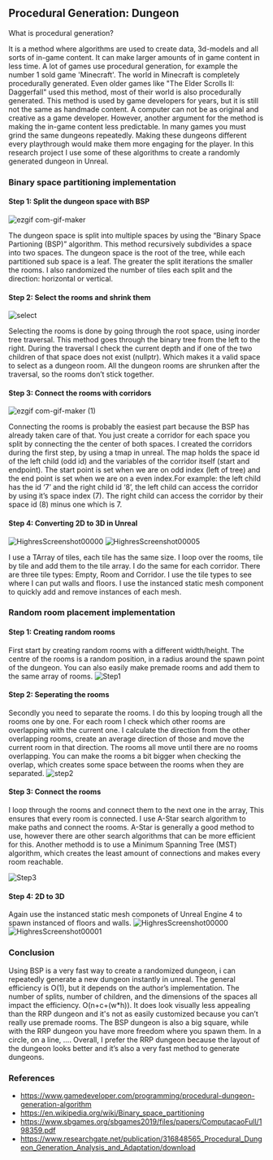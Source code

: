 Procedural Generation: Dungeon
---

What is procedural generation?

It is a method where algorithms are used to create data, 3d-models and all sorts of in-game content. It can make larger amounts of in game content in less time. A lot of games use procedural generation, for example the number 1 sold game 'Minecraft'. The world in Minecraft is completely procedurally generated. Even older games like "The Elder Scrolls II: Daggerfall" used this method, most of their world is also procedurally generated. This method is used by game developers for years, but it is still not the same as handmade content. A computer can not be as original and creative as a game developer. However, another argument for the method is making the in-game content less predictable. In many games you must grind the same dungeons repeatedly. Making these dungeons different every playthrough would make them more engaging for the player. In this research project I use some of these algorithms to create a randomly generated dungeon in Unreal.

### Binary space partitioning implementation
#### Step 1: Split the dungeon space with BSP
![ezgif com-gif-maker](https://user-images.githubusercontent.com/97401433/151252010-65f60948-2d18-4dfc-92de-b362efa7a31d.gif)

The dungeon space is split into multiple spaces by using the “Binary Space Partioning (BSP)” algorithm. This method recursively subdivides a space into two spaces. The dungeon space is the root of the tree, while each partitioned sub space is a leaf. The greater the split iterations the smaller the rooms. I also randomized the number of tiles each split and the direction: horizontal or vertical.

#### Step 2: Select the rooms and shrink them
![select](https://user-images.githubusercontent.com/97401433/151255303-27776002-146f-49a6-9103-476b64c73539.png)

Selecting the rooms is done by going through the root space, using inorder tree traversal. This method goes through the binary tree from the left to the right. During the traversal I check the current depth and if one of the two children of that space does not exist (nullptr). Which makes it a valid space to select as a dungeon room. All the dungeon rooms are shrunken after the traversal, so the rooms don’t stick together.

#### Step 3: Connect the rooms with corridors
![ezgif com-gif-maker (1)](https://user-images.githubusercontent.com/97401433/151260902-8102cfa1-7675-4bf3-81fc-02e4e3b83146.gif)

Connecting the rooms is probably the easiest part because the BSP has already taken care of that. You just create a corridor for each space you split by connecting the the center of both spaces. I created the corridors during the first step, by using a tmap in unreal. The map holds the space id of the left child (odd id) and the variables of the corridor itself (start and endpoint).  The start point is set when we are on odd index (left of tree) and the end point is set when we are on a even index.For example: the left child has the id ‘7’ and the right child id ‘8’, the left child can access the corridor by using it’s space index (7). The right child can access the corridor by their space id (8) minus one which is 7.

#### Step 4: Converting 2D to 3D in Unreal
![HighresScreenshot00000](https://user-images.githubusercontent.com/97401433/151262411-ebcd3d3a-736b-482d-aaa0-039d1fe2cb23.png)
![HighresScreenshot00005](https://user-images.githubusercontent.com/97401433/195446081-c99ab73c-15c1-410c-95e1-feea996b242f.png)

I use a TArray of tiles, each tile has the same size. I loop over the rooms, tile by tile and add them to the tile array. I do the same for each corridor. There are three tile types: Empty, Room and Corridor. I use the tile types to see where I can put walls and floors. I use the instanced static mesh component to quickly add and remove instances of each mesh.

### Random room placement implementation
#### Step 1: Creating random rooms
First start by creating random rooms with a different width/height. The centre of the rooms is a random position, in a radius around the spawn point of the dungeon. You can also easily make premade rooms and add them to the same array of rooms.
![Step1](https://user-images.githubusercontent.com/97401433/195439181-ef04eb99-a5ee-440f-8ca8-594811e90418.png)

#### Step 2: Seperating the rooms
Secondly you need to separate the rooms. I do this by looping trough all the rooms one by one. For each room I check which other rooms are overlapping with the current one. I calculate the direction from the other overlapping rooms, create an average direction of those and move the current room in that direction. The rooms all move until there are no rooms overlapping. You can make the rooms a bit bigger when checking the overlap, which creates some space between the rooms when they are separated.
![step2](https://user-images.githubusercontent.com/97401433/195441677-cfb0a9a9-a852-491a-9561-0adaa06faef5.gif)

#### Step 3: Connect the rooms
I loop through the rooms and connect them to the next one in the array, This ensures that every room is connected. I use A-Star search algorithm to make paths and connect the rooms. A-Star is generally a good method to use, however there are other search algorithms that can be more efficient for this. Another methodd is to use a Minimum Spanning Tree (MST) algorithm, which creates the least amount of connections and makes every room reachable.

![Step3](https://user-images.githubusercontent.com/97401433/195444798-ae836b2e-8761-46ce-aa37-2a472ec10bbc.gif)

#### Step 4: 2D to 3D
Again use the instanced static mesh componets of Unreal Engine 4 to spawn instanced of floors and walls.
![HighresScreenshot00000](https://user-images.githubusercontent.com/97401433/195446004-b8faaffc-0a65-431c-9b34-7e7b4a2c0937.png)
![HighresScreenshot00001](https://user-images.githubusercontent.com/97401433/195446150-b7cf383f-d00a-4247-84f8-4958b54ba205.png)

### Conclusion
Using BSP is a very fast way to create a randomized dungeon, i can repeatedly generate a new dungeon instantly in unreal. The general efficiency is O(1), but it depends on the author’s implementation. The number of splits, number of children, and the dimensions of the spaces all impact the efficiency. O(n+c+(w*h)). It does look visually less appealing than the RRP dungeon and it's not as easily customized because you can’t really use premade rooms. The BSP dungeon is also a big square, while with the RRP dungeon you have more freedom where you spawn them. In a circle, on a line, .... Overall, I prefer the RRP dungeon because the layout of the dungeon looks better and it’s also a very fast method to generate dungeons.

### References
-	https://www.gamedeveloper.com/programming/procedural-dungeon-generation-algorithm
-	https://en.wikipedia.org/wiki/Binary_space_partitioning
-	https://www.sbgames.org/sbgames2019/files/papers/ComputacaoFull/198359.pdf
-	https://www.researchgate.net/publication/316848565_Procedural_Dungeon_Generation_Analysis_and_Adaptation/download

